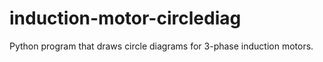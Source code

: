 # induction-motor-circlediag
Python program that draws circle diagrams for 3-phase induction motors.
